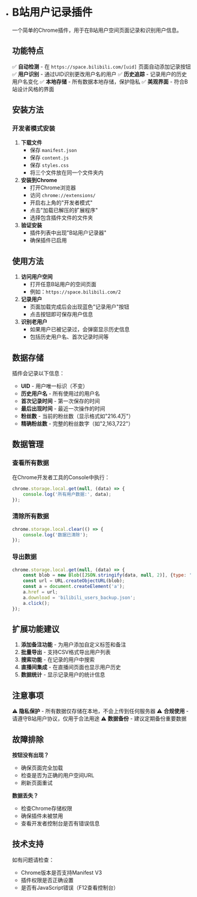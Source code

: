- # B站用户记录插件

  一个简单的Chrome插件，用于在B站用户空间页面记录和识别用户信息。

  ## 功能特点

  ✅ **自动检测** - 在 `https://space.bilibili.com/[uid]` 页面自动添加记录按钮
   ✅ **用户识别** - 通过UID识别更改用户名的用户
   ✅ **历史追踪** - 记录用户的历史用户名变化
   ✅ **本地存储** - 所有数据本地存储，保护隐私
   ✅ **美观界面** - 符合B站设计风格的界面

  ## 安装方法

  ### 开发者模式安装

  1. **下载文件**
     - 保存 `manifest.json`
     - 保存 `content.js`
     - 保存 `styles.css`
     - 将三个文件放在同一个文件夹内
  2. **安装到Chrome**
     - 打开Chrome浏览器
     - 访问 `chrome://extensions/`
     - 开启右上角的"开发者模式"
     - 点击"加载已解压的扩展程序"
     - 选择包含插件文件的文件夹
  3. **验证安装**
     - 插件列表中出现"B站用户记录器"
     - 确保插件已启用

  ## 使用方法

  1. **访问用户空间**
     - 打开任意B站用户的空间页面
     - 例如：`https://space.bilibili.com/2`
  2. **记录用户**
     - 页面加载完成后会出现蓝色"记录用户"按钮
     - 点击按钮即可保存用户信息
  3. **识别老用户**
     - 如果用户已被记录过，会弹窗显示历史信息
     - 包括历史用户名、首次记录时间等

  ## 数据存储

  插件会记录以下信息：

  - **UID** - 用户唯一标识（不变）
  - **历史用户名** - 所有使用过的用户名
  - **首次记录时间** - 第一次保存的时间
  - **最后出现时间** - 最近一次操作的时间
  - **粉丝数** - 当前的粉丝数（显示格式如"216.4万"）
  - **精确粉丝数** - 完整的粉丝数字（如"2,163,722"）

  ## 数据管理

  ### 查看所有数据

  在Chrome开发者工具的Console中执行：

  ```javascript
  chrome.storage.local.get(null, (data) => {
      console.log('所有用户数据:', data);
  });
  ```

  ### 清除所有数据

  ```javascript
  chrome.storage.local.clear(() => {
      console.log('数据已清除');
  });
  ```

  ### 导出数据

  ```javascript
  chrome.storage.local.get(null, (data) => {
      const blob = new Blob([JSON.stringify(data, null, 2)], {type: 'application/json'});
      const url = URL.createObjectURL(blob);
      const a = document.createElement('a');
      a.href = url;
      a.download = 'bilibili_users_backup.json';
      a.click();
  });
  ```

  ## 扩展功能建议

  1. **添加备注功能** - 为用户添加自定义标签和备注
  2. **批量导出** - 支持CSV格式导出用户列表
  3. **搜索功能** - 在记录的用户中搜索
  4. **直播间集成** - 在直播间页面也显示用户历史
  5. **数据统计** - 显示记录用户的统计信息

  ## 注意事项

  ⚠️ **隐私保护** - 所有数据仅存储在本地，不会上传到任何服务器
   ⚠️ **合规使用** - 请遵守B站用户协议，仅用于合法用途
   ⚠️ **数据备份** - 建议定期备份重要数据

  ## 故障排除

  **按钮没有出现？**

  - 确保页面完全加载
  - 检查是否为正确的用户空间URL
  - 刷新页面重试

  **数据丢失？**

  - 检查Chrome存储权限
  - 确保插件未被禁用
  - 查看开发者控制台是否有错误信息

  ## 技术支持

  如有问题请检查：

  - Chrome版本是否支持Manifest V3
  - 插件权限是否正确设置
  - 是否有JavaScript错误（F12查看控制台）
